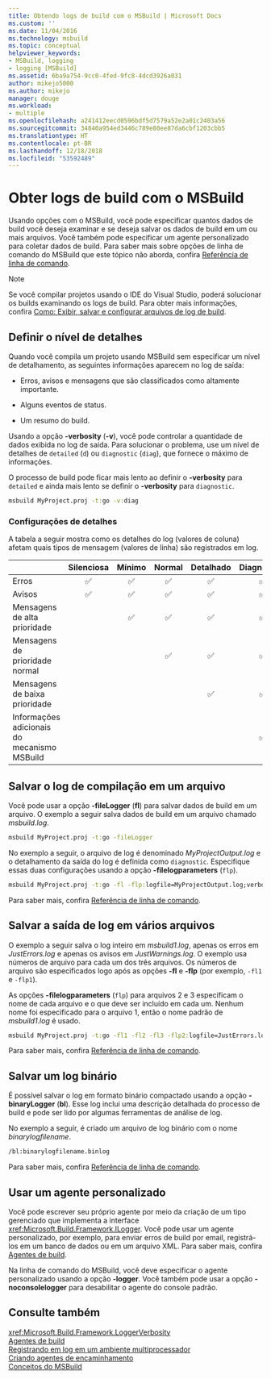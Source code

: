 ```yaml
---
title: Obtendo logs de build com o MSBuild | Microsoft Docs
ms.custom: ''
ms.date: 11/04/2016
ms.technology: msbuild
ms.topic: conceptual
helpviewer_keywords:
- MSBuild, logging
- logging [MSBuild]
ms.assetid: 6ba9a754-9cc0-4fed-9fc8-4dcd3926a031
author: mikejo5000
ms.author: mikejo
manager: douge
ms.workload:
- multiple
ms.openlocfilehash: a241412eecd0596bdf5d7579a52e2a01c2403a56
ms.sourcegitcommit: 34840a954ed3446c789e80ee87da6cbf1203cbb5
ms.translationtype: HT
ms.contentlocale: pt-BR
ms.lasthandoff: 12/18/2018
ms.locfileid: "53592489"
---
```

# <a name="obtain-build-logs-with-msbuild"></a>Obter logs de build com o MSBuild

Usando opções com o MSBuild, você pode especificar quantos dados de build você deseja examinar e se deseja salvar os dados de build em um ou mais arquivos. Você também pode especificar um agente personalizado para coletar dados de build. Para saber mais sobre opções de linha de comando do MSBuild que este tópico não aborda, confira [Referência de linha de comando](../msbuild/msbuild-command-line-reference.md).  
  
> [!NOTE]
> Se você compilar projetos usando o IDE do Visual Studio, poderá solucionar os builds examinando os logs de build. Para obter mais informações, confira [Como: Exibir, salvar e configurar arquivos de log de build](../ide/how-to-view-save-and-configure-build-log-files.md).
  
## <a name="set-the-level-of-detail"></a>Definir o nível de detalhes  

 Quando você compila um projeto usando MSBuild sem especificar um nível de detalhamento, as seguintes informações aparecem no log de saída:  
  
- Erros, avisos e mensagens que são classificados como altamente importante.  
  
- Alguns eventos de status.  
  
- Um resumo do build.  

Usando a opção **-verbosity** (**-v**), você pode controlar a quantidade de dados exibida no log de saída. Para solucionar o problema, use um nível de detalhes de `detailed` (`d`) ou `diagnostic` (`diag`), que fornece o máximo de informações.  

O processo de build pode ficar mais lento ao definir o **-verbosity** para `detailed` e ainda mais lento se definir o **-verbosity** para `diagnostic`.  

```cmd
msbuild MyProject.proj -t:go -v:diag  
```  

### <a name="verbosity-settings"></a>Configurações de detalhes

A tabela a seguir mostra como os detalhes do log (valores de coluna) afetam quais tipos de mensagem (valores de linha) são registrados em log.

|                                       | Silenciosa | Mínimo | Normal | Detalhado | Diagnóstico |
|---------------------------------------|:-----:|:-------:|:------:|:--------:|:----------:|
| Erros                                |   ✅   |    ✅    |    ✅   |     ✅    |      ✅     |
| Avisos                              |   ✅   |    ✅    |    ✅   |     ✅    |      ✅     |
| Mensagens de alta prioridade              |       |    ✅    |    ✅   |     ✅    |      ✅     |
| Mensagens de prioridade normal           |       |         |    ✅   |     ✅    |      ✅     |
| Mensagens de baixa prioridade              |       |         |        |     ✅    |      ✅     |
| Informações adicionais do mecanismo MSBuild |       |         |        |          |      ✅     |

## <a name="save-the-build-log-to-a-file"></a>Salvar o log de compilação em um arquivo  

Você pode usar a opção **-fileLogger** (**fl**) para salvar dados de build em um arquivo. O exemplo a seguir salva dados de build em um arquivo chamado *msbuild.log*.  

```cmd  
msbuild MyProject.proj -t:go -fileLogger  
```  

 No exemplo a seguir, o arquivo de log é denominado *MyProjectOutput.log* e o detalhamento da saída do log é definida como `diagnostic`. Especifique essas duas configurações usando a opção **-filelogparameters** (`flp`).  

```cmd  
msbuild MyProject.proj -t:go -fl -flp:logfile=MyProjectOutput.log;verbosity=diagnostic  
```  

 Para saber mais, confira [Referência de linha de comando](../msbuild/msbuild-command-line-reference.md).  
  
## <a name="save-the-log-output-to-multiple-files"></a>Salvar a saída de log em vários arquivos  

 O exemplo a seguir salva o log inteiro em *msbuild1.log*, apenas os erros em *JustErrors.log* e apenas os avisos em *JustWarnings.log*. O exemplo usa números de arquivo para cada um dos três arquivos. Os números de arquivo são especificados logo após as opções **-fl** e **-flp** (por exemplo, `-fl1` e `-flp1`).  
  
 As opções **-filelogparameters** (`flp`) para arquivos 2 e 3 especificam o nome de cada arquivo e o que deve ser incluído em cada um. Nenhum nome foi especificado para o arquivo 1, então o nome padrão de *msbuild1.log* é usado.  

```cmd  
msbuild MyProject.proj -t:go -fl1 -fl2 -fl3 -flp2:logfile=JustErrors.log;errorsonly -flp3:logfile=JustWarnings.log;warningsonly  
```  

 Para saber mais, confira [Referência de linha de comando](../msbuild/msbuild-command-line-reference.md).  

## <a name="save-a-binary-log"></a>Salvar um log binário

É possível salvar o log em formato binário compactado usando a opção **-binaryLogger** (**bl**). Esse log inclui uma descrição detalhada do processo de build e pode ser lido por algumas ferramentas de análise de log.

No exemplo a seguir, é criado um arquivo de log binário com o nome *binarylogfilename*.

```cmd  
/bl:binarylogfilename.binlog
``` 

Para saber mais, confira [Referência de linha de comando](../msbuild/msbuild-command-line-reference.md).  

## <a name="use-a-custom-logger"></a>Usar um agente personalizado  

 Você pode escrever seu próprio agente por meio da criação de um tipo gerenciado que implementa a interface <xref:Microsoft.Build.Framework.ILogger>. Você pode usar um agente personalizado, por exemplo, para enviar erros de build por email, registrá-los em um banco de dados ou em um arquivo XML. Para saber mais, confira [Agentes de build](../msbuild/build-loggers.md).  
  
 Na linha de comando do MSBuild, você deve especificar o agente personalizado usando a opção **-logger**. Você também pode usar a opção **-noconsolelogger** para desabilitar o agente do console padrão.  
  
## <a name="see-also"></a>Consulte também  

 <xref:Microsoft.Build.Framework.LoggerVerbosity>   
 [Agentes de build](../msbuild/build-loggers.md)   
 [Registrando em log em um ambiente multiprocessador](../msbuild/logging-in-a-multi-processor-environment.md)   
 [Criando agentes de encaminhamento](../msbuild/creating-forwarding-loggers.md)   
 [Conceitos do MSBuild](../msbuild/msbuild-concepts.md)
